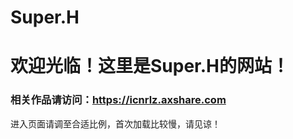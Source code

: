 # Super.H
<html>
<head>
<meta charset="utf-8">
</head>
<body>
    <h1>欢迎光临！这里是Super.H的网站！</h1>
    <h3>相关作品请访问：<a href = "https://icnrlz.axshare.com" target="_blank">https://icnrlz.axshare.com</a></h3>
    <p>进入页面请调至合适比例，首次加载比较慢，请见谅！</p>
</body>
</html>
